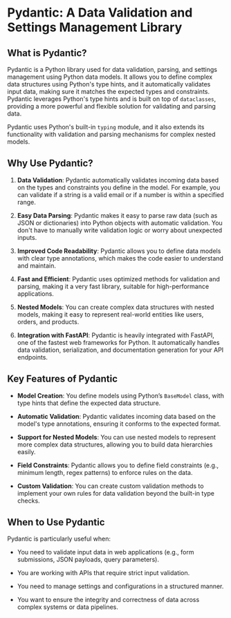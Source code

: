 # Pydantic: A Data Validation and Settings Management Library

## What is Pydantic?

Pydantic is a Python library used for data validation, parsing, and settings management using Python data models. It allows you to define complex data structures using Python's type hints, and it automatically validates input data, making sure it matches the expected types and constraints. Pydantic leverages Python's type hints and is built on top of `dataclasses`, providing a more powerful and flexible solution for validating and parsing data.

Pydantic uses Python's built-in `typing` module, and it also extends its functionality with validation and parsing mechanisms for complex nested models.

## Why Use Pydantic?

1. **Data Validation**: Pydantic automatically validates incoming data based on the types and constraints you define in the model. For example, you can validate if a string is a valid email or if a number is within a specified range.

2. **Easy Data Parsing**: Pydantic makes it easy to parse raw data (such as JSON or dictionaries) into Python objects with automatic validation. You don't have to manually write validation logic or worry about unexpected inputs.

3. **Improved Code Readability**: Pydantic allows you to define data models with clear type annotations, which makes the code easier to understand and maintain.

4. **Fast and Efficient**: Pydantic uses optimized methods for validation and parsing, making it a very fast library, suitable for high-performance applications.

5. **Nested Models**: You can create complex data structures with nested models, making it easy to represent real-world entities like users, orders, and products.

6. **Integration with FastAPI**: Pydantic is heavily integrated with FastAPI, one of the fastest web frameworks for Python. It automatically handles data validation, serialization, and documentation generation for your API endpoints.

## Key Features of Pydantic

- **Model Creation**: You define models using Python’s `BaseModel` class, with type hints that define the expected data structure.
  
- **Automatic Validation**: Pydantic validates incoming data based on the model's type annotations, ensuring it conforms to the expected format.

- **Support for Nested Models**: You can use nested models to represent more complex data structures, allowing you to build data hierarchies easily.

- **Field Constraints**: Pydantic allows you to define field constraints (e.g., minimum length, regex patterns) to enforce rules on the data.

- **Custom Validation**: You can create custom validation methods to implement your own rules for data validation beyond the built-in type checks.

##  When to Use Pydantic
Pydantic is particularly useful when:

- You need to validate input data in web applications (e.g., form submissions, JSON payloads, query parameters).

- You are working with APIs that require strict input validation.

- You need to manage settings and configurations in a structured manner.

- You want to ensure the integrity and correctness of data across complex systems or data pipelines.